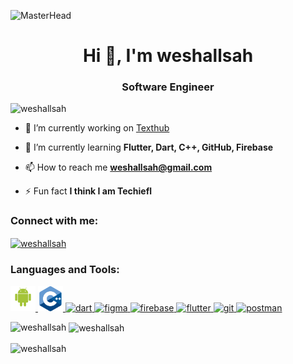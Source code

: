 ![MasterHead](https://camo.githubusercontent.com/97d0c0c4209208d8ec9573c7e213e05872a9f59b703868647b559b77af601cc6/68747470733a2f2f692e70696e696d672e636f6d2f6f726967696e616c732f65382f66342f35332f65386634353334363961336563393765636433353464663436356437333931332e676966)


 

<h1 align="center">Hi 👋, I'm weshallsah</h1>
<h3 align="center">Software Engineer</h3>

<p align="left"> <img src="https://komarev.com/ghpvc/?username=weshallsah&label=Profile%20views&color=0e75b6&style=flat" alt="weshallsah" /> </p>

- 🔭 I’m currently working on [Texthub](https://github.com/weshallsah/textHub)

- 🌱 I’m currently learning **Flutter, Dart, C++, GitHub, Firebase**

- 📫 How to reach me **weshallsah@gmail.com**

- ⚡ Fun fact **I think I am Techiefl**

<h3 align="left">Connect with me:</h3>
<p align="left">
<a href="https://instagram.com/weshallsah" target="blank"><img align="center" src="https://raw.githubusercontent.com/rahuldkjain/github-profile-readme-generator/master/src/images/icons/Social/instagram.svg" alt="weshallsah" height="30" width="40" /></a>
</p>

<h3 align="left">Languages and Tools:</h3>
<p align="left"> <a href="https://developer.android.com" target="_blank" rel="noreferrer"> <img src="https://raw.githubusercontent.com/devicons/devicon/master/icons/android/android-original-wordmark.svg" alt="android" width="40" height="40"/> </a> <a href="https://www.w3schools.com/cpp/" target="_blank" rel="noreferrer"> <img src="https://raw.githubusercontent.com/devicons/devicon/master/icons/cplusplus/cplusplus-original.svg" alt="cplusplus" width="40" height="40"/> </a> <a href="https://dart.dev" target="_blank" rel="noreferrer"> <img src="https://www.vectorlogo.zone/logos/dartlang/dartlang-icon.svg" alt="dart" width="40" height="40"/> </a> <a href="https://www.figma.com/" target="_blank" rel="noreferrer"> <img src="https://www.vectorlogo.zone/logos/figma/figma-icon.svg" alt="figma" width="40" height="40"/> </a> <a href="https://firebase.google.com/" target="_blank" rel="noreferrer"> <img src="https://www.vectorlogo.zone/logos/firebase/firebase-icon.svg" alt="firebase" width="40" height="40"/> </a> <a href="https://flutter.dev" target="_blank" rel="noreferrer"> <img src="https://www.vectorlogo.zone/logos/flutterio/flutterio-icon.svg" alt="flutter" width="40" height="40"/> </a> <a href="https://git-scm.com/" target="_blank" rel="noreferrer"> <img src="https://www.vectorlogo.zone/logos/git-scm/git-scm-icon.svg" alt="git" width="40" height="40"/> </a> <a href="https://postman.com" target="_blank" rel="noreferrer"> <img src="https://www.vectorlogo.zone/logos/getpostman/getpostman-icon.svg" alt="postman" width="40" height="40"/> </a> </p>

<p><img align="left" src="https://github-readme-stats.vercel.app/api/top-langs?username=weshallsah&show_icons=true&locale=en&layout=compact" alt="weshallsah" /></p>

<p>&nbsp;<img align="center" src="https://github-readme-stats.vercel.app/api?username=weshallsah&show_icons=true&locale=en" alt="weshallsah" /></p>

<p><img align="center" src="https://github-readme-streak-stats.herokuapp.com/?user=weshallsah&" alt="weshallsah" /></p>

